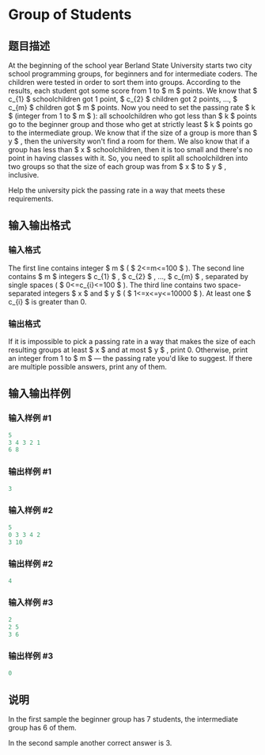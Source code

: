 # Group of Students

## 题目描述

At the beginning of the school year Berland State University starts two city school programming groups, for beginners and for intermediate coders. The children were tested in order to sort them into groups. According to the results, each student got some score from 1 to $ m $ points. We know that $ c_{1} $ schoolchildren got 1 point, $ c_{2} $ children got 2 points, ..., $ c_{m} $ children got $ m $ points. Now you need to set the passing rate $ k $ (integer from 1 to $ m $ ): all schoolchildren who got less than $ k $ points go to the beginner group and those who get at strictly least $ k $ points go to the intermediate group. We know that if the size of a group is more than $ y $ , then the university won't find a room for them. We also know that if a group has less than $ x $ schoolchildren, then it is too small and there's no point in having classes with it. So, you need to split all schoolchildren into two groups so that the size of each group was from $ x $ to $ y $ , inclusive.

Help the university pick the passing rate in a way that meets these requirements.

## 输入输出格式

### 输入格式

The first line contains integer $ m $ ( $ 2<=m<=100 $ ). The second line contains $ m $ integers $ c_{1} $ , $ c_{2} $ , ..., $ c_{m} $ , separated by single spaces ( $ 0<=c_{i}<=100 $ ). The third line contains two space-separated integers $ x $ and $ y $ ( $ 1<=x<=y<=10000 $ ). At least one $ c_{i} $ is greater than 0.

### 输出格式

If it is impossible to pick a passing rate in a way that makes the size of each resulting groups at least $ x $ and at most $ y $ , print 0. Otherwise, print an integer from 1 to $ m $ — the passing rate you'd like to suggest. If there are multiple possible answers, print any of them.

## 输入输出样例

### 输入样例 #1

```cpp
5
3 4 3 2 1
6 8

```
### 输出样例 #1

```cpp
3

```
### 输入样例 #2

```cpp
5
0 3 3 4 2
3 10

```
### 输出样例 #2

```cpp
4

```
### 输入样例 #3

```cpp
2
2 5
3 6

```
### 输出样例 #3

```cpp
0

```
## 说明

In the first sample the beginner group has 7 students, the intermediate group has 6 of them.

In the second sample another correct answer is 3.

